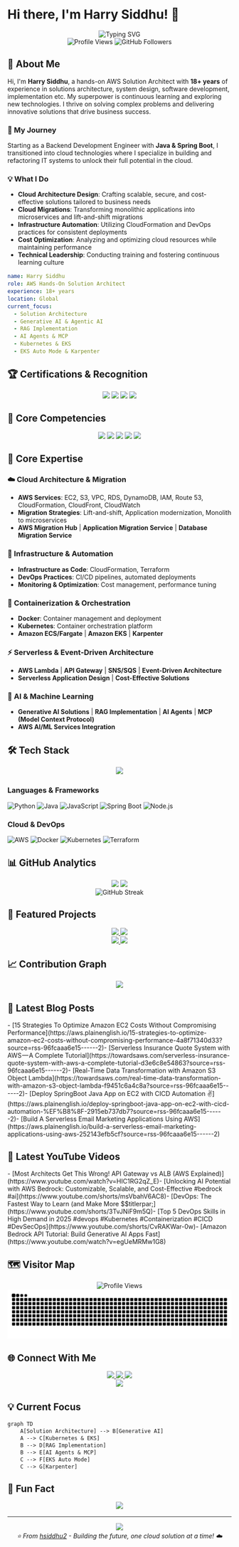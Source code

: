 # Hi there, I'm Harry Siddhu! 👋

<div align="center">
  <img src="https://readme-typing-svg.herokuapp.com?font=Fira+Code&size=30&duration=3000&pause=1000&color=FF6B35&center=true&vCenter=true&width=600&lines=AWS+Hands-On+Solution+Architect;AWS+Community+Builder;3X+AWS+Certified;Cloud+Migration+Expert;Serverless+%26+Container+Specialist" alt="Typing SVG" />
</div>

<div align="center">
  <img src="https://komarev.com/ghpvc/?username=hsiddhu2&label=Profile%20views&color=0e75b6&style=flat" alt="Profile Views" />
  <img src="https://img.shields.io/github/followers/hsiddhu2?label=Followers&style=social" alt="GitHub Followers" />
</div>

## 🚀 About Me

Hi, I'm **Harry Siddhu**, a hands-on AWS Solution Architect with **18+ years** of experience in solutions architecture, system design, software development, implementation etc. My superpower is continuous learning and exploring new technologies. I thrive on solving complex problems and delivering innovative solutions that drive business success.

### 🎯 My Journey
Starting as a Backend Development Engineer with **Java & Spring Boot**, I transitioned into cloud technologies where I specialize in building and refactoring IT systems to unlock their full potential in the cloud.

### 💡 What I Do
- **Cloud Architecture Design**: Crafting scalable, secure, and cost-effective solutions tailored to business needs
- **Cloud Migrations**: Transforming monolithic applications into microservices and lift-and-shift migrations
- **Infrastructure Automation**: Utilizing CloudFormation and DevOps practices for consistent deployments
- **Cost Optimization**: Analyzing and optimizing cloud resources while maintaining performance
- **Technical Leadership**: Conducting training and fostering continuous learning culture

```yaml
name: Harry Siddhu
role: AWS Hands-On Solution Architect
experience: 18+ years
location: Global
current_focus: 
  - Solution Architecture
  - Generative AI & Agentic AI
  - RAG Implementation
  - AI Agents & MCP
  - Kubernetes & EKS
  - EKS Auto Mode & Karpenter
```

## 🏆 Certifications & Recognition

<div align="center">
  <img src="https://img.shields.io/badge/AWS-Solutions%20Architect-FF9900?style=for-the-badge&logo=amazon-aws&logoColor=white" />
  <img src="https://img.shields.io/badge/AWS-Developer-FF9900?style=for-the-badge&logo=amazon-aws&logoColor=white" />
  <img src="https://img.shields.io/badge/AWS-SysOps%20Administrator-FF9900?style=for-the-badge&logo=amazon-aws&logoColor=white" />
  <img src="https://img.shields.io/badge/AWS-Community%20Builder-FF6B35?style=for-the-badge&logo=amazon-aws&logoColor=white" />
</div>

## 🎯 Core Competencies

<div align="center">
  <img src="https://img.shields.io/badge/Cloud%20Architecture-2E8B57?style=for-the-badge&logo=amazonaws&logoColor=white" />
  <img src="https://img.shields.io/badge/Security-DC143C?style=for-the-badge&logo=shield&logoColor=white" />
  <img src="https://img.shields.io/badge/Cost%20Optimization-4169E1?style=for-the-badge&logo=calculator&logoColor=white" />
  <img src="https://img.shields.io/badge/Scalability-FF8C00?style=for-the-badge&logo=trending-up&logoColor=white" />
  <img src="https://img.shields.io/badge/Migration-8A2BE2?style=for-the-badge&logo=arrow-right&logoColor=white" />
</div>

## 💼 Core Expertise

### ☁️ Cloud Architecture & Migration
- **AWS Services**: EC2, S3, VPC, RDS, DynamoDB, IAM, Route 53, CloudFormation, CloudFront, CloudWatch
- **Migration Strategies**: Lift-and-shift, Application modernization, Monolith to microservices
- **AWS Migration Hub** | **Application Migration Service** | **Database Migration Service**

### 🔧 Infrastructure & Automation
- **Infrastructure as Code**: CloudFormation, Terraform
- **DevOps Practices**: CI/CD pipelines, automated deployments
- **Monitoring & Optimization**: Cost management, performance tuning

### 🐳 Containerization & Orchestration
- **Docker**: Container management and deployment
- **Kubernetes**: Container orchestration platform
- **Amazon ECS/Fargate** | **Amazon EKS** | **Karpenter**

### ⚡ Serverless & Event-Driven Architecture
- **AWS Lambda** | **API Gateway** | **SNS/SQS** | **Event-Driven Architecture**
- **Serverless Application Design** | **Cost-Effective Solutions**

### 🤖 AI & Machine Learning
- **Generative AI Solutions** | **RAG Implementation** | **AI Agents** | **MCP (Model Context Protocol)**
- **AWS AI/ML Services Integration**

## 🛠️ Tech Stack

<div align="center">
  <img src="https://skillicons.dev/icons?i=aws,docker,kubernetes,python,java,spring,nodejs,react,terraform,git&theme=dark" />
</div>

### Languages & Frameworks
![Python](https://img.shields.io/badge/Python-3776AB?style=flat&logo=python&logoColor=white)
![Java](https://img.shields.io/badge/Java-ED8B00?style=flat&logo=java&logoColor=white)
![JavaScript](https://img.shields.io/badge/JavaScript-F7DF1E?style=flat&logo=javascript&logoColor=black)
![Spring Boot](https://img.shields.io/badge/Spring_Boot-6DB33F?style=flat&logo=spring-boot&logoColor=white)
![Node.js](https://img.shields.io/badge/Node.js-43853D?style=flat&logo=node.js&logoColor=white)

### Cloud & DevOps
![AWS](https://img.shields.io/badge/AWS-232F3E?style=flat&logo=amazon-aws&logoColor=white)
![Docker](https://img.shields.io/badge/Docker-2496ED?style=flat&logo=docker&logoColor=white)
![Kubernetes](https://img.shields.io/badge/Kubernetes-326CE5?style=flat&logo=kubernetes&logoColor=white)
![Terraform](https://img.shields.io/badge/Terraform-623CE4?style=flat&logo=terraform&logoColor=white)

## 📊 GitHub Analytics

<div align="center">
  <img height="180em" src="https://github-readme-stats.vercel.app/api?username=hsiddhu2&show_icons=true&theme=tokyonight&include_all_commits=true&count_private=true"/>
  <img height="180em" src="https://github-readme-stats.vercel.app/api/top-langs/?username=hsiddhu2&layout=compact&langs_count=8&theme=tokyonight"/>
</div>

<div align="center">
  <img src="https://github-readme-streak-stats.herokuapp.com/?user=hsiddhu2&theme=tokyonight" alt="GitHub Streak" />
</div>

## 🎯 Featured Projects

<div align="center">
  <a href="https://github.com/hsiddhu2/ECS-Fargate-App-Deployment">
    <img src="https://github-readme-stats.vercel.app/api/pin/?username=hsiddhu2&repo=ECS-Fargate-App-Deployment&theme=tokyonight" />
  </a>
  <a href="https://github.com/hsiddhu2/Serverless-Email-Marketing-Application">
    <img src="https://github-readme-stats.vercel.app/api/pin/?username=hsiddhu2&repo=Serverless-Email-Marketing-Application&theme=tokyonight" />
  </a>
</div>

<div align="center">
  <a href="https://github.com/hsiddhu2/Serverless-Insurance-Quote-System">
    <img src="https://github-readme-stats.vercel.app/api/pin/?username=hsiddhu2&repo=Serverless-Insurance-Quote-System&theme=tokyonight" />
  </a>
  <a href="https://github.com/hsiddhu2/s3-object-lambda">
    <img src="https://github-readme-stats.vercel.app/api/pin/?username=hsiddhu2&repo=s3-object-lambda&theme=tokyonight" />
  </a>
</div>

## 📈 Contribution Graph

<div align="center">
  <img src="https://github-readme-activity-graph.vercel.app/graph?username=hsiddhu2&theme=tokyo-night&hide_border=true" />
</div>

## 📝 Latest Blog Posts

<!-- BLOG-POST-LIST:START -->- [15 Strategies To Optimize Amazon EC2 Costs Without Compromising Performance](https://aws.plainenglish.io/15-strategies-to-optimize-amazon-ec2-costs-without-compromising-performance-4a8f71340d33?source=rss-96fcaaa6e15------2)- [Serverless Insurance Quote System with AWS — A Complete Tutorial](https://towardsaws.com/serverless-insurance-quote-system-with-aws-a-complete-tutorial-d3e6c8e54863?source=rss-96fcaaa6e15------2)- [Real-Time Data Transformation with Amazon S3 Object Lambda](https://towardsaws.com/real-time-data-transformation-with-amazon-s3-object-lambda-f9451c6a4c8a?source=rss-96fcaaa6e15------2)- [Deploy SpringBoot Java App on EC2 with CICD Automation ✌️](https://aws.plainenglish.io/deploy-springboot-java-app-on-ec2-with-cicd-automation-%EF%B8%8F-2915eb737db7?source=rss-96fcaaa6e15------2)- [Build A Serverless Email Marketing Applications Using AWS](https://aws.plainenglish.io/build-a-serverless-email-marketing-applications-using-aws-252143efb5cf?source=rss-96fcaaa6e15------2)<!-- BLOG-POST-LIST:END -->

## 🎥 Latest YouTube Videos

<!-- YOUTUBE:START -->- [Most Architects Get This Wrong! API Gateway vs ALB &lpar;AWS Explained&rpar;](https://www.youtube.com/watch?v=HIC1RG2qZ_E)- [Unlocking AI Potential with AWS Bedrock: Customizable, Scalable, and Cost-Effective #bedrock #ai](https://www.youtube.com/shorts/msVbahV6AC8)- [DevOps: The Fastest Way to Learn &lpar;and Make More $$titlerpar;](https://www.youtube.com/shorts/3TvJNiF9m5Q)- [Top 5 DevOps Skills in High Demand in 2025 #devops  #Kubernetes #Containerization #CICD #DevSecOps](https://www.youtube.com/shorts/CvRAKWar-0w)- [Amazon Bedrock API Tutorial: Build Generative AI Apps Fast](https://www.youtube.com/watch?v=egUeMRMw1G8)<!-- YOUTUBE:END -->

## 🗺️ Visitor Map

<div align="center">
  <img src="https://komarev.com/ghpvc/?username=hsiddhu2&label=Total%20Profile%20Views&color=brightgreen&style=for-the-badge" alt="Profile Views" />
</div>

<div align="center">
  <img src="https://raw.githubusercontent.com/hsiddhu2/hsiddhu2/output/snake.svg" alt="Snake animation" />
</div>

## 🌐 Connect With Me

<div align="center">
  <a href="https://www.linkedin.com/in/harpreetsiddhu/">
    <img src="https://img.shields.io/badge/LinkedIn-0077B5?style=for-the-badge&logo=linkedin&logoColor=white" />
  </a>
  <a href="http://medium.com/@harrysiddhu">
    <img src="https://img.shields.io/badge/Medium-12100E?style=for-the-badge&logo=medium&logoColor=white" />
  </a>
  <a href="https://www.youtube.com/@CloudWithHarry">
    <img src="https://img.shields.io/badge/YouTube-FF0000?style=for-the-badge&logo=youtube&logoColor=white" />
  </a>
</div>

<div align="center">
  <img src="https://github-profile-summary-cards.vercel.app/api/cards/profile-details?username=hsiddhu2&theme=tokyonight" />
</div>

## 💡 Current Focus

```mermaid
graph TD
    A[Solution Architecture] --> B[Generative AI]
    A --> C[Kubernetes & EKS]
    B --> D[RAG Implementation]
    B --> E[AI Agents & MCP]
    C --> F[EKS Auto Mode]
    C --> G[Karpenter]
```

## 🎨 Fun Fact

<div align="center">
  <img src="https://quotes-github-readme.vercel.app/api?type=horizontal&theme=tokyonight" />
</div>

---

<div align="center">
  <img src="https://capsule-render.vercel.app/api?type=waving&color=gradient&height=100&section=footer" />
</div>

<div align="center">
  <i>⭐️ From <a href="https://github.com/hsiddhu2">hsiddhu2</a> - Building the future, one cloud solution at a time! ☁️</i>
</div>